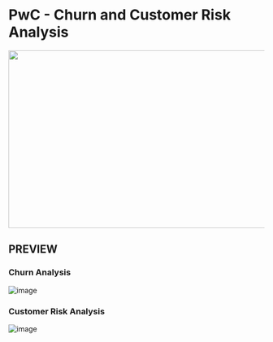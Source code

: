 # PwC - Churn and Customer Risk Analysis

<p align="center">
  <img src="PWC THUMBNAIL 1.png" height = 350 width= 600 >

## PREVIEW 
### Churn Analysis
![image](https://github.com/user-attachments/assets/1d66bf6c-5612-4171-a9b0-45b1971932b7)

### Customer Risk Analysis
![image](https://github.com/user-attachments/assets/bb669838-ee74-482e-b726-27a4f7b4db13)

